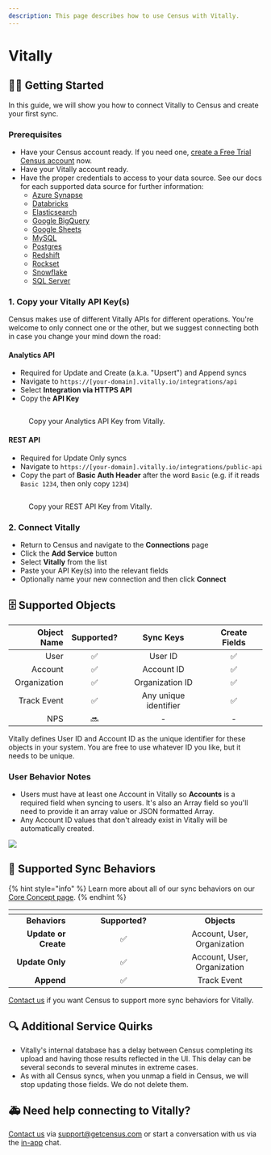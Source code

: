 ```yaml
---
description: This page describes how to use Census with Vitally.
---
```


# Vitally

## 🏃‍♀️ Getting Started

In this guide, we will show you how to connect Vitally to Census and create your first sync.

### Prerequisites

* Have your Census account ready. If you need one, [create a Free Trial Census account](https://app.getcensus.com/) now.
* Have your Vitally account ready.
* Have the proper credentials to access to your data source. See our docs for each supported data source for further information:
  * [Azure Synapse](../sources/azure-synapse.md)
  * [Databricks](https://docs.getcensus.com/sources/databricks)
  * [Elasticsearch](https://docs.getcensus.com/sources/elasticsearch)
  * [Google BigQuery](https://docs.getcensus.com/sources/google-bigquery)
  * [Google Sheets](https://docs.getcensus.com/sources/google-sheets)
  * [MySQL](https://docs.getcensus.com/sources/mysql)
  * [Postgres](https://docs.getcensus.com/sources/postgres)
  * [Redshift](https://docs.getcensus.com/sources/redshift)
  * [Rockset](https://docs.getcensus.com/sources/rockset)
  * [Snowflake](https://docs.getcensus.com/sources/snowflake)
  * [SQL Server](https://docs.getcensus.com/sources/sql-server)

### 1. Copy your Vitally API Key(s)

Census makes use of different Vitally APIs for different operations. You're welcome to only connect one or the other, but we suggest connecting both in case you change your mind down the road:

#### **Analytics API**&#x20;

* Required for Update and Create (a.k.a. "Upsert") and Append syncs
* Navigate to `https://[your-domain].vitally.io/integrations/api`
* Select **Integration via HTTPS API**
* Copy the **API Key**

<figure><img src="../.gitbook/assets/vitally1 (1).png" alt=""><figcaption><p>Copy your Analytics API Key from Vitally.</p></figcaption></figure>

#### REST API

* Required for Update Only syncs
* Navigate to `https://[your-domain].vitally.io/integrations/public-api`
* Copy the part of **Basic Auth Header** after the word `Basic` (e.g. if it reads `Basic 1234`, then only copy `1234`)

<figure><img src="../.gitbook/assets/vitally2.png" alt=""><figcaption><p>Copy your REST API Key from Vitally.</p></figcaption></figure>

### 2. Connect Vitally

* Return to Census and navigate to the **Connections** page
* Click the **Add Service** button
* Select **Vitally** from the list
* Paste your API Key(s) into the relevant fields
* Optionally name your new connection and then click **Connect**

## 🗄 Supported Objects

| **Object Name** | **Supported?** |   **Sync Keys**   | **Create Fields** |
| --------------: | :------------: | :-------------------: | :---------------: |
|            User |        ✅       |        User ID        |         ✅         |
|         Account |        ✅       |       Account ID      |         ✅         |
|    Organization |        ✅       |    Organization ID    |         ✅         |
|     Track Event |        ✅       | Any unique identifier |         ✅         |
|             NPS |       🔜       |           -           |         -         |

Vitally defines User ID and Account ID as the unique identifier for these objects in your system. You are free to use whatever ID you like, but it needs to be unique.

### User Behavior Notes

* Users must have at least one Account in Vitally so **Accounts** is a required field when syncing to users. It's also an Array field so you'll need to provide it an array value or JSON formatted Array.
* Any Account ID values that don't already exist in Vitally will be automatically created.

![](<../.gitbook/assets/Screen Shot 2022-06-30 at 6.50.03 PM.png>)

## 🔄 Supported Sync Behaviors

{% hint style="info" %}
Learn more about all of our sync behaviors on our [Core Concept page](../basics/core-concept/#the-different-sync-behaviors).
{% endhint %}

<table data-header-hidden><thead><tr><th align="right"></th><th width="197.33333333333331" align="center"></th><th align="center"></th></tr></thead><tbody><tr><td align="right"><strong>Behaviors</strong></td><td align="center"><strong>Supported?</strong></td><td align="center"><strong>Objects</strong></td></tr><tr><td align="right"><strong>Update or Create</strong></td><td align="center">✅</td><td align="center">Account, User, Organization</td></tr><tr><td align="right"><strong>Update Only</strong></td><td align="center">✅</td><td align="center">Account, User, Organization</td></tr><tr><td align="right"><strong>Append</strong></td><td align="center">✅</td><td align="center">Track Event</td></tr></tbody></table>

[Contact us](mailto:support@getcensus.com) if you want Census to support more sync behaviors for Vitally.

## 🔍 Additional Service Quirks

* Vitally's internal database has a delay between Census completing its upload and having those results reflected in the UI. This delay can be several seconds to several minutes in extreme cases.
* As with all Census syncs, when you unmap a field in Census, we will stop updating those fields. We do not delete them.

## 🚑 Need help connecting to Vitally?

[Contact us](mailto:support@getcensus.com) via support@getcensus.com or start a conversation with us via the [in-app](https://app.getcensus.com) chat.
